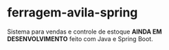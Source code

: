 # ferragem-avila-spring
Sistema para vendas e controle de estoque **AINDA EM DESENVOLVIMENTO** feito com Java e Spring Boot.
